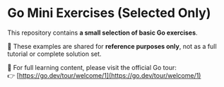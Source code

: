 # Go Mini Exercises (Selected Only)

This repository contains **a small selection of basic Go exercises**.

🧠 These examples are shared for **reference purposes only**, not as a full tutorial or complete solution set.

🔗 For full learning content, please visit the official Go tour:  
👉 [https://go.dev/tour/welcome/1](https://go.dev/tour/welcome/1)
